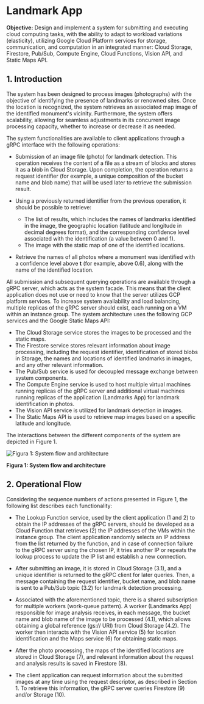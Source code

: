 # Landmark App

**Objective:** Design and implement a system for submitting and executing cloud computing tasks, with the ability to adapt to workload variations (elasticity), utilizing Google Cloud Platform services for storage, communication, and computation in an integrated manner: Cloud Storage, Firestore, Pub/Sub, Compute Engine, Cloud Functions, Vision API, and Static Maps API.

## 1. Introduction

The system has been designed to process images (photographs) with the objective of identifying the presence of landmarks or renowned sites. Once the location is recognized, the system retrieves an associated map image of the identified monument's vicinity. Furthermore, the system offers scalability, allowing for seamless adjustments in its concurrent image processing capacity, whether to increase or decrease it as needed.

The system functionalities are available to client applications through a gRPC interface with the following operations:

- Submission of an image file (photo) for landmark detection. This operation receives the content of a file as a stream of blocks and stores it as a blob in Cloud Storage. Upon completion, the operation returns a request identifier (for example, a unique composition of the bucket name and blob name) that will be used later to retrieve the submission result.

- Using a previously returned identifier from the previous operation, it should be possible to retrieve:
  - The list of results, which includes the names of landmarks identified in the image, the geographic location (latitude and longitude in decimal degrees format), and the corresponding confidence level associated with the identification (a value between 0 and 1).
  - The image with the static map of one of the identified locations.

- Retrieve the names of all photos where a monument was identified with a confidence level above **t** (for example, above 0.6), along with the name of the identified location.

All submission and subsequent querying operations are available through a gRPC server, which acts as the system facade. This means that the client application does not use or need to know that the server utilizes GCP platform services. To increase system availability and load balancing, multiple replicas of the gRPC server should exist, each running on a VM within an instance group. The system architecture uses the following GCP services and the Google Static Maps API:
- The Cloud Storage service stores the images to be processed and the static maps.
- The Firestore service stores relevant information about image processing, including the request identifier, identification of stored blobs in Storage, the names and locations of identified landmarks in images, and any other relevant information.
- The Pub/Sub service is used for decoupled message exchange between system components.
- The Compute Engine service is used to host multiple virtual machines running replicas of the gRPC server and additional virtual machines running replicas of the application (Landmarks App) for landmark identification in photos.
- The Vision API service is utilized for landmark detection in images.
- The Static Maps API is used to retrieve map images based on a specific latitude and longitude.

The interactions between the different components of the system are depicted in Figure 1.


![Figura 1: System flow and architecture](https://github.com/franciscocostalap/landmarks/assets/64478921/c46545d2-90db-4017-bde5-dfdbdf3e30eb)

**Figura 1: System flow and architecture**

## 2. Operational Flow

Considering the sequence numbers of actions presented in Figure 1, the following list describes each functionality:

- The Lookup Function service, used by the client application (1 and 2) to obtain the IP addresses of the gRPC servers, should be developed as a Cloud Function that retrieves (2) the IP addresses of the VMs within the instance group. The client application randomly selects an IP address from the list returned by the function, and in case of connection failure to the gRPC server using the chosen IP, it tries another IP or repeats the lookup process to update the IP list and establish a new connection.

- After submitting an image, it is stored in Cloud Storage (3.1), and a unique identifier is returned to the gRPC client for later queries. Then, a message containing the request identifier, bucket name, and blob name is sent to a Pub/Sub topic (3.2) for landmark detection processing.

- Associated with the aforementioned topic, there is a shared subscription for multiple workers (work-queue pattern). A worker (Landmarks App) responsible for image analysis receives, in each message, the bucket name and blob name of the image to be processed (4.1), which allows obtaining a global reference (gs:// URI) from Cloud Storage (4.2). The worker then interacts with the Vision API service (5) for location identification and the Maps service (6) for obtaining static maps.

- After the photo processing, the maps of the identified locations are stored in Cloud Storage (7), and relevant information about the request and analysis results is saved in Firestore (8).

- The client application can request information about the submitted images at any time using the request descriptor, as described in Section 1. To retrieve this information, the gRPC server queries Firestore (9) and/or Storage (10).

